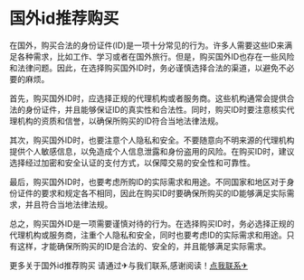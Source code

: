 # 国外id推荐购买

在国外，购买合法的身份证件(ID)是一项十分常见的行为。许多人需要这些ID来满足各种需求，比如工作、学习或者在国外旅行。但是，购买国外ID也存在一些风险和法律问题。因此，在选择购买国外ID时，务必谨慎选择合法的渠道，以避免不必要的麻烦。

首先，购买国外ID时，应选择正规的代理机构或者服务商。这些机构通常会提供合法的身份证件，并且能够保证ID的真实性和合法性。同时，购买ID时要注意核实代理机构的资质和信誉，以确保所购买的ID符合当地法律法规。

其次，购买国外ID时，也要注意个人隐私和安全。不要随意向不明来源的代理机构提供个人敏感信息，以免造成个人信息泄露和身份盗用的风险。在购买ID时，建议选择经过加密和安全认证的支付方式，以保障交易的安全性和可靠性。

最后，购买国外ID时，也要考虑所购ID的实际需求和用途。不同国家和地区对于身份证件的要求和规定各不相同，因此在购买ID时要确保所购买的ID能够满足实际需求，并且符合当地法律法规。

总之，购买国外ID是一项需要谨慎对待的行为。在选择购买ID时，务必选择正规的代理机构或服务商，注重个人隐私和安全，同时也要考虑ID的实际需求和用途。只有这样，才能确保所购买的ID是合法的、安全的，并且能够满足实际需求。

更多关于国外id推荐购买 请通过✈与我们联系,感谢阅读！[点我联系✈](https://data.G208.com)